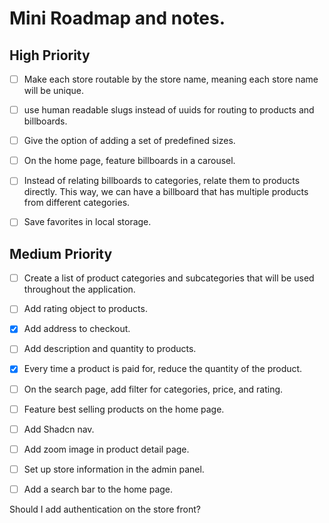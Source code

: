 # Mini Roadmap and notes.

## High Priority

- [ ] Make each store routable by the store name, meaning each store name will be unique.
- [ ] use human readable slugs instead of uuids for routing to products and billboards.
- [ ] Give the option of adding a set of predefined sizes.
- [ ] On the home page, feature billboards in a carousel.
- [ ] Instead of relating billboards to categories, relate them to products directly. This way, we can have a billboard that has multiple products from different categories.
- [ ] Save favorites in local storage.


## Medium Priority
- [ ] Create a list of product categories and subcategories that will be used throughout the application.

- [ ] Add rating object to products.
- [x] Add address to checkout.
- [ ] Add description and quantity to products.
- [x] Every time a product is paid for, reduce the quantity of the product.
- [ ] On the search page, add filter for categories, price, and rating.
- [ ] Feature best selling products on the home page.
- [ ] Add Shadcn nav.
- [ ] Add zoom image in product detail page.
- [ ] Set up store information in the admin panel.
- [ ] Add a search bar to the home page.


Should I add authentication on the store front?
